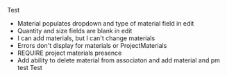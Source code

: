 Test

- Material populates dropdown and type of material field in edit
- Quantity and size fields are blank in edit
- I can add materials, but I can't change materials
- Errors don't display for materials or ProjectMaterials
- REQUIRE project materials presence
- Add ability to delete material from associaton and add material and pm
  test
Test